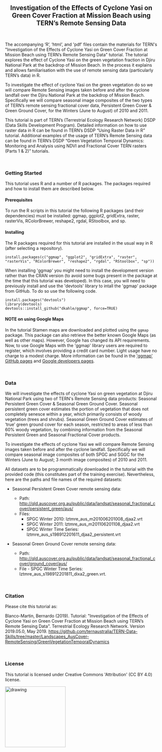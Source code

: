 <center> <h2>
Investigation of the Effects of Cyclone Yasi on Green Cover Fraction at Mission Beach using TERN’s Remote Sensing Data
</h2> </center>

&nbsp;

The accompanying ‘R’, ‘html’, and 'pdf’ files contain the materials for TERN's "Investigation of the Effects of Cyclone Yasi on Green Cover Fraction at Mission Beach using TERN’s Remote Sensing Data" tutorial. The tutorial explores the effect of Cyclone Yasi on the green vegetation fraction in Djiru National Park at the backdrop of Mission Beach. In the process it explains and allows familiarisation with the use of remote sensing data (particularly TERN’s data) in R. 

To investigate the effect of cyclone Yasi on the green vegetation do so we will compare Remote Sensing images taken before and after the cyclone landfall over the Djiru National Park at the backdrop of Mission Beach. Specifically we will compare seasonal image composites of the two types of TERN’s remote sensing fractional cover data, Persistent Green Cover & Green Ground Cover, for the Winters (June to August) of 2010 and 2011.

This tutorial is part of TERN’s (Terrestrial Ecology Research Network) DSDP (Data Skills Development Program). Detailed information on how to use raster data in R can be found in TERN’s DSDP “Using Raster Data in R” tutorial. Additional examples of the usage of TERN’s Remote Sensing data can be found in TERN’s DSDP “Green Vegetation Temporal Dynamics: Monitoring and Analysis using NDVI and Fractional Cover TERN rasters (Parts 1 & 2)” tutorials. 


&nbsp;
### Getting Started

This tutorial uses R and a number of R packages. The packages required and how to install them are described below.

#### Prerequisites

To run the R scripts in this tutorial the following R packages (and their dependencies) must be installed: ggmap, ggplot2, gridExtra, raster, rasterVis, RColorBrewer, reshape2, rgdal, RStoolbox, and sp. 

#### Installing

The R packages required for this tutorial are installed in the usual way in R (after selecting a repository).

```
install.packages(c("ggmap", "ggplot2", "gridExtra", "raster", "rasterVis", "RColorBrewer", "reshape2", "rgdal", "RStoolbox", "sp"))
```

When installing 'ggmap' you might need to install the development version rather than the CRAN version (to avoid some bugs present in the package at the time that this tutorial was developed). In this case, you will need to previously install and use the 'devtools' library to intall the 'ggmap' package from GitHub. To do so use the following code.

```
install.packages("devtools")
library(devtools)
devtools::install_github("dkahle/ggmap", force=TRUE)
```

#### NOTE on using Google Maps

In the tutorial Stamen maps are downloaded and plotted using the `ggmap` package. This package can also retrieve the better known Google Maps (as well as other maps). However, Google has changed its API requirements. Now, to use Google Maps with the 'ggmap' library users are required to register, which involves providing a credit card number. Light usage have no charge to a modest charge. More information can be found in the ['ggmap' GitHub pages](https://github.com/dkahle/ggmap) and [Google developers pages](https://developers.google.com/maps/documentation/geocoding/usage-and-billing).


&nbsp;
### Data

We will investigate the effects of cyclone Yasi on green vegetation at Djiru National Park using two of TERN's Remote Sensing data products: Seasonal Persistent Green Cover & Seasonal Green Ground Cover. Seasonal persistent green cover estimates the portion of vegetation that does not completely senesce within a year, which primarily consists of woody vegetation (trees and shrubs). Seasonal Green Ground Cover estimates of ‘true’ green ground cover for each season, restricted to areas of less than 60% woody vegetation, by combining information from the Seasonal Persistent Green and Seasonal Fractional Cover products.

To investigate the effects of cyclone Yasi we will compare Remote Sensing images taken before and after the cyclone landfall. Specifically we will compare seasonal image composites of both SPGC and SGGC for the Winters (June to August; 3 month image composites) of 2010 and 2011.
   
All datasets are to be programmatically downloaded in the tutorial with the provided code (this constitutes part of the training exercise). Nevertheless, here are the paths and file names of the required datasets:

* Seasonal Persistent Green Cover remote sensing data: 
  * Path: http://qld.auscover.org.au/public/data/landsat/seasonal_fractional_cover/persistent_green/aus/
  * Files: 
    * SPGC Winter 2010: lztmre_aus_m201006201008_djaa2.vrt
    * SPGC Winter 2011: lztmre_aus_m201106201108_djaa2.vrt
    * SPGC Winter Time Series: lztmre_aus_s198912201611_djaa2_persistent.vrt

* Seasonal Green Ground Cover remote sensing data: 
  * Path: http://qld.auscover.org.au/public/data/landsat/seasonal_fractional_cover/ground_cover/aus/
  * File - SPGC Winter Time Series: lztmre_aus_s198912201811_dixa2_green.vrt. 


&nbsp;
### Citation

Please cite this tutorial as: 

Blanco-Martin, Bernardo (2019).
Tutorial: "Investigation of the Effects of Cyclone Yasi on Green Cover Fraction at Mission Beach using TERN’s Remote Sensing Data".
Terrestrial Ecology Research Network.
Version 2019.05.0, May 2019.
https://github.com/ternaustralia/TERN-Data-Skills/tree/master/Landscapes_AusCover-RemoteSensing/GreenVegetationTemporalDynamics


&nbsp;
### License

This tutorial is licensed under Creative Commons 'Attribution' (CC BY 4.0) license.

<img src="https://mirrors.creativecommons.org/presskit/buttons/88x31/png/by.png" alt="drawing" width="200"/>


